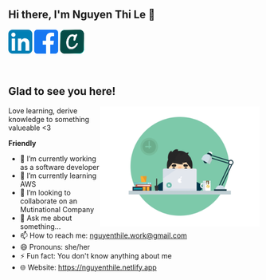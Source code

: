 ## Hi there, I'm Nguyen Thi Le 👋

[![nguyenthille's LinkedIn Profile](images/linkedin.png)](https://www.linkedin.com/in/nguyen-thi-le/)
[![nguyenthille's Facebook Profile](images/facebook.png)](https://www.facebook.com/Mio1710)
[![nguyenthille's Credly Profile](images/credly.png)](https://www.credly.com/users/nguyen-thi-le-mio1710)

</br>

## Glad to see you here!

<img align="right" alt="Learning" src="images/learning.gif" width="320px" />

Love learning, derive knowledge to something valueable <3


**Friendly**

- 🔭 I’m currently working as a software developer
- 🌱 I’m currently learning AWS
- 👯 I’m looking to collaborate on an Mutinational Company
- 💬 Ask me about something...
- 📫 How to reach me: nguyenthile.work@gmail.com
- 😄 Pronouns: she/her
- ⚡ Fun fact: You don't know anything about me
- 🌐 Website: https://nguyenthile.netlify.app

